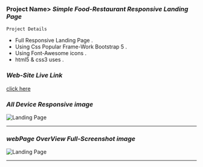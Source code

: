 ### Project Name>   _Simple Food-Restaurant Responsive Landing Page_

``` Project Details ```
- Full Responsive Landing Page .
- Using Css Popular Frame-Work Bootstrap 5 .
- Using Font-Awesome icons .
- html5 & css3 uses .

### _Web-Site Live Link_
[click here](https://shakil232.github.io/Food-Restaurant-Bootstrap/)

### _All Device Responsive image_

![Landing Page](images/markDwon/foodicted-responsive.png)

---
### _webPage OverView Full-Screenshot image_

![Landing Page](images/markDwon/foodicted-full-screenshot.png)

---